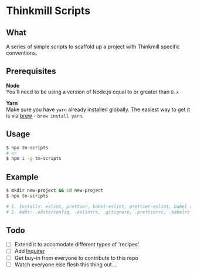 # Thinkmill Scripts

## What
A series of simple scripts to scaffold up a project with Thinkmill specific conventions.

## Prerequisites
**Node**  
You'll need to be using a version of Node.js equal to or greater than `8.x`

**Yarn**  
Make sure you have `yarn` already installed globally. The easiest way to get it is via [brew](https://brew.sh/) - `brew install yarn`.

## Usage
```sh
$ npx tm-scripts
# or
$ npm i -g tm-scripts
```

## Example
```sh
$ mkdir new-project && cd new-project
$ npx tm-scripts

# 1. Installs: eslint, prettier, babel-eslint, prettier-eslint, babel and friends
# 2. Adds: .editorconfig, .eslintrc, .gitignore, .prettierrc, .babelrc
```

## Todo
- [ ] Extend it to accomodate different types of 'recipes'
- [ ] Add [Inquirer](https://github.com/SBoudrias/Inquirer.js)
- [ ] Get buy-in from everyone to contribute to this repo
- [ ] Watch everyone else flesh this thing out....
